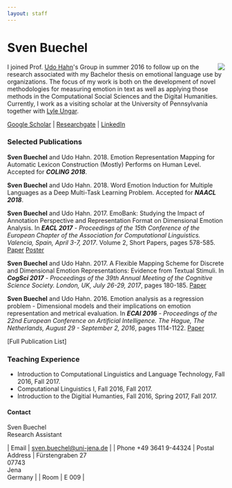 ```yaml
---
layout: staff
---
```


# Sven Buechel

<img style="float: right;" src="http://www.julielab.de/coling_multimedia/de/img/staff/Sven+Bu%CC%88chel-width-162-height-202.jpg">

I joined Prof. [Udo Hahn](https://scholar.google.de/citations?user=pSziNSkAAAAJ&hl=de)'s Group in summer 2016 to follow up on the research associated with my Bachelor thesis on emotional language use by organizations. The focus of my work is both on the development of novel methodologies for measuring emotion in text as well as applying those methods in the Computational Social Sciences and the Digital Humanities. Currently, I work as a visiting scholar at the University of Pennsylvania together with [Lyle Ungar](https://scholar.google.de/citations?user=KCiDjbkAAAAJ&hl=de&oi=ao).

[Google Scholar](https://scholar.google.de/citations?user=Nwru9iwAAAAJ&hl=de) |
[Researchgate](https://www.researchgate.net/profile/Sven_Buechel?ev=hdr_xprf&_sg=4upFSfeSCN9Idsn1cwroLK5_7bD0IiCpcAl3-Z25Xr164MVfOG6aYTsw0crE-OF8s0_fUCVQ96HJKwmkt65aguxZ) |
[LinkedIn](https://www.linkedin.com/in/sven-buechel-28b8b0127/)

### Selected Publications
**Sven Buechel** and Udo Hahn. 2018. Emotion Representation Mapping for Automatic Lexicon Construction (Mostly) Performs on Human Level. Accepted for ***COLING 2018***.

**Sven Buechel** and Udo Hahn. 2018. Word Emotion Induction for Multiple Languages as a Deep Multi-Task Learning Problem. Accepted for ***NAACL 2018***.

**Sven Buechel** and Udo Hahn. 2017. EmoBank: Studying the Impact of Annotation Perspective and Representation Format on Dimensional Emotion Analysis. In ***EACL 2017*** - *Proceedings of the 15th Conference of the European Chapter of the Association for Computational Linguistics. Valencia, Spain, April 3-7, 2017*. Volume 2, Short Papers, pages 578-585. [Paper](http://aclweb.org/anthology/E17-2092) [Poster](http://www.julielab.de/coling_multimedia/de/_users/Buechel/poster_eacl_2017_v4_final.pdf)

**Sven Buechel** and Udo Hahn. 2017. A Flexible Mapping Scheme for Discrete and Dimensional Emotion Representations: Evidence from Textual Stimuli. In ***CogSci 2017*** - *Proceedings of the 39th Annual Meeting of the Cognitive Science Society. London, UK, July 26-29, 2017*, pages 180-185. [Paper](https://mindmodeling.org/cogsci2017/papers/0046/paper0046.pdf)

**Sven Buechel** and Udo Hahn. 2016. Emotion analysis as a regression problem - Dimensional models and their implications on emotion representation and metrical evaluation. In ***ECAI 2016*** - *Proceedings of the 22nd European Conference on Artificial Intelligence. The Hague, The Netherlands, August 29 - September 2, 2016*, pages 1114-1122. [Paper](http://ebooks.iospress.nl/volumearticle/44864)

[Full Publication List]

### Teaching Experience
* Introduction to Computational Linguistics and Language Technology, Fall 2016, Fall 2017.
* Computational Linguistics I, Fall 2016, Fall 2017.
* Introduction to the Digitial Humanties, Fall 2016, Spring 2017, Fall 2017.

#### Contact
Sven Buechel<br/>
Research Assistant

| Email | sven.buechel@uni-jena.de |
| Phone +49 3641 9-44324
| Postal Address  | Fürstengraben 27<br/> 07743<br/> Jena<br/> Germany |
| Room | E 009 |
